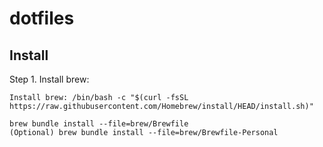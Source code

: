 # dotfiles
## Install

Step 1. Install brew:

```
Install brew: /bin/bash -c "$(curl -fsSL https://raw.githubusercontent.com/Homebrew/install/HEAD/install.sh)"

brew bundle install --file=brew/Brewfile
(Optional) brew bundle install --file=brew/Brewfile-Personal
```
